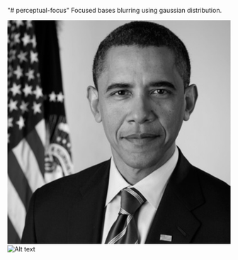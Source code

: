 "# perceptual-focus" 
Focused bases blurring using gaussian distribution.

![Alt text](images/obama.png?raw=true "source image")
![Alt text](images/blur.gif?raw=true "blurring based on click points.")